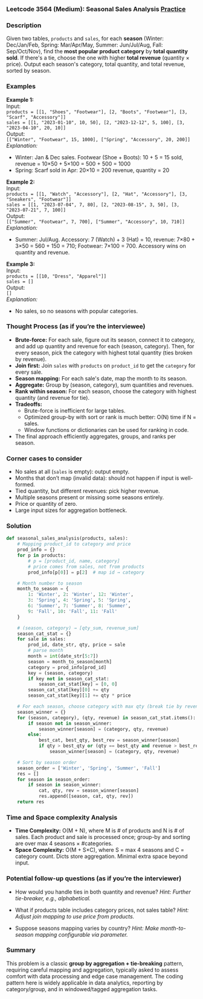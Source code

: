 ### Leetcode 3564 (Medium): Seasonal Sales Analysis [Practice](https://leetcode.com/problems/seasonal-sales-analysis)

### Description  
Given two tables, `products` and `sales`, for each **season** (Winter: Dec/Jan/Feb, Spring: Mar/Apr/May, Summer: Jun/Jul/Aug, Fall: Sep/Oct/Nov), find the **most popular product category** by **total quantity sold**. If there's a tie, choose the one with higher **total revenue** (quantity × price). Output each season's category, total quantity, and total revenue, sorted by season.

### Examples  

**Example 1:**  
Input:  
`products = [[1, "Shoes", "Footwear"], [2, "Boots", "Footwear"], [3, "Scarf", "Accessory"]]`  
`sales = [[1, "2023-01-10", 10, 50], [2, "2023-12-12", 5, 100], [3, "2023-04-10", 20, 10]]`  
Output:  
`[["Winter", "Footwear", 15, 1000], ["Spring", "Accessory", 20, 200]]`  
*Explanation:*
- Winter: Jan & Dec sales. Footwear (Shoe + Boots): 10 + 5 = 15 sold, revenue = 10×50 + 5×100 = 500 + 500 = 1000
- Spring: Scarf sold in Apr: 20×10 = 200 revenue, quantity = 20

**Example 2:**  
Input:  
`products = [[1, "Watch", "Accessory"], [2, "Hat", "Accessory"], [3, "Sneakers", "Footwear"]]`  
`sales = [[1, "2023-07-04", 7, 80], [2, "2023-08-15", 3, 50], [3, "2023-07-21", 7, 100]]`  
Output:  
`[["Summer", "Footwear", 7, 700], ["Summer", "Accessory", 10, 710]]`  
*Explanation:*  
- Summer: Jul/Aug. Accessory: 7 (Watch) + 3 (Hat) = 10, revenue: 7×80 + 3×50 = 560 + 150 = 710; Footwear: 7×100 = 700. Accessory wins on quantity and revenue.

**Example 3:**  
Input:  
`products = [[10, "Dress", "Apparel"]]`  
`sales = []`  
Output:  
`[]`  
*Explanation:*  
- No sales, so no seasons with popular categories.

### Thought Process (as if you’re the interviewee)  
- **Brute-force:** For each sale, figure out its season, connect it to category, and add up quantity and revenue for each (season, category). Then, for every season, pick the category with highest total quantity (ties broken by revenue).
- **Join first:** Join `sales` with `products` on `product_id` to get the `category` for every sale.
- **Season mapping:** For each sale's date, map the month to its season.
- **Aggregate:** Group by (season, category), sum quantities and revenues.
- **Rank within season:** For each season, choose the category with highest quantity (and revenue for tie).
- **Tradeoffs:** 
  - Brute-force is inefficient for large tables.
  - Optimized group-by with sort or rank is much better: O(N) time if N = sales.
  - Window functions or dictionaries can be used for ranking in code.
- The final approach efficiently aggregates, groups, and ranks per season.

### Corner cases to consider  
- No sales at all (`sales` is empty): output empty.
- Months that don’t map (invalid data): should not happen if input is well-formed.
- Tied quantity, but different revenues: pick higher revenue.
- Multiple seasons present or missing some seasons entirely.
- Price or quantity of zero.
- Large input sizes for aggregation bottleneck.

### Solution

```python
def seasonal_sales_analysis(products, sales):
    # Mapping product_id to category and price
    prod_info = {}
    for p in products:
        # p = [product_id, name, category]
        # price comes from sales, not from products
        prod_info[p[0]] = p[2]  # map id → category

    # Month number to season
    month_to_season = {
        1: 'Winter', 2: 'Winter', 12: 'Winter',
        3: 'Spring', 4: 'Spring', 5: 'Spring',
        6: 'Summer', 7: 'Summer', 8: 'Summer',
        9: 'Fall', 10: 'Fall', 11: 'Fall'
    }

    # (season, category) → [qty_sum, revenue_sum]
    season_cat_stat = {}
    for sale in sales:
        prod_id, date_str, qty, price = sale
        # parse month
        month = int(date_str[5:7])
        season = month_to_season[month]
        category = prod_info[prod_id]
        key = (season, category)
        if key not in season_cat_stat:
            season_cat_stat[key] = [0, 0]
        season_cat_stat[key][0] += qty
        season_cat_stat[key][1] += qty * price

    # For each season, choose category with max qty (break tie by revenue)
    season_winner = {}
    for (season, category), (qty, revenue) in season_cat_stat.items():
        if season not in season_winner:
            season_winner[season] = (category, qty, revenue)
        else:
            best_cat, best_qty, best_rev = season_winner[season]
            if qty > best_qty or (qty == best_qty and revenue > best_rev):
                season_winner[season] = (category, qty, revenue)

    # Sort by season order
    season_order = ['Winter', 'Spring', 'Summer', 'Fall']
    res = []
    for season in season_order:
        if season in season_winner:
            cat, qty, rev = season_winner[season]
            res.append([season, cat, qty, rev])
    return res
```

### Time and Space complexity Analysis  

- **Time Complexity:** O(M + N), where M is # of products and N is # of sales. Each product and sale is processed once; group-by and sorting are over max 4 seasons × #categories.
- **Space Complexity:** O(M + S×C), where S = max 4 seasons and C = category count. Dicts store aggregation. Minimal extra space beyond input.

### Potential follow-up questions (as if you’re the interviewer)  

- How would you handle ties in both quantity and revenue?
  *Hint: Further tie-breaker, e.g., alphabetical.*

- What if products table includes category prices, not sales table?
  *Hint: Adjust join mapping to use price from products.*

- Suppose seasons mapping varies by country?
  *Hint: Make month-to-season mapping configurable via parameter.*

### Summary
This problem is a classic **group by aggregation + tie-breaking** pattern, requiring careful mapping and aggregation, typically asked to assess comfort with data processing and edge case management. The coding pattern here is widely applicable in data analytics, reporting by category/group, and in windowed/tagged aggregation tasks.